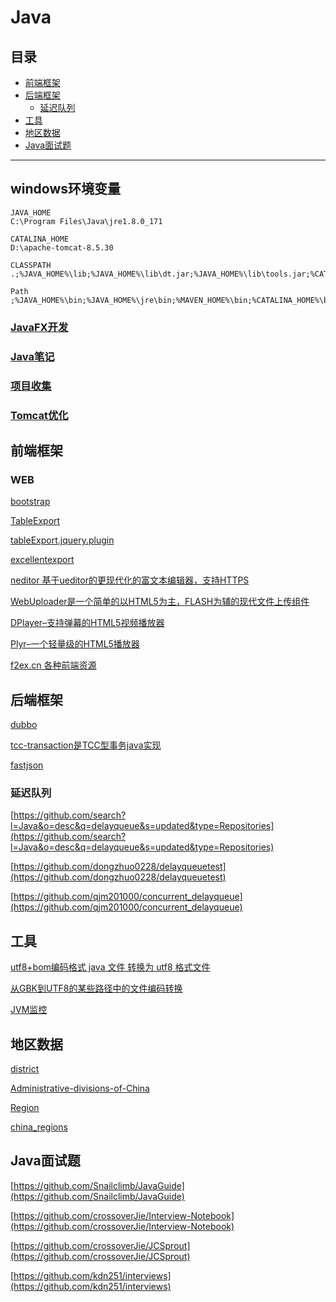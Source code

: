 # Java

## 目录
* [前端框架](#前端框架)
* [后端框架](#后端框架)
  * [延迟队列](#延迟队列)
* [工具](#工具)
* [地区数据](#地区数据)
* [Java面试题](#Java面试题)

*****************************************************************************

## windows环境变量

```batch
JAVA_HOME
C:\Program Files\Java\jre1.8.0_171

CATALINA_HOME
D:\apache-tomcat-8.5.30

CLASSPATH
.;%JAVA_HOME%\lib;%JAVA_HOME%\lib\dt.jar;%JAVA_HOME%\lib\tools.jar;%CATALINA_HOME%\lib;

Path
;%JAVA_HOME%\bin;%JAVA_HOME%\jre\bin;%MAVEN_HOME%\bin;%CATALINA_HOME%\bin;
```

### [JavaFX开发](/Java/JavaFX.md)

### [Java笔记](/Java/Java笔记.md)

### [项目收集](/Java/项目收集.md)

### [Tomcat优化](/Java/Tomcat优化.md)

## 前端框架
### WEB
[bootstrap](https://github.com/twbs/bootstrap)

[TableExport](https://github.com/clarketm/TableExport)

[tableExport.jquery.plugin](https://github.com/hhurz/tableExport.jquery.plugin)

[excellentexport](https://github.com/jmaister/excellentexport)

[neditor 基于ueditor的更现代化的富文本编辑器，支持HTTPS](https://github.com/notadd/neditor)

[WebUploader是一个简单的以HTML5为主，FLASH为辅的现代文件上传组件](https://github.com/fex-team/webuploader)

[DPlayer–支持弹幕的HTML5视频播放器](https://github.com/MoePlayer/DPlayer)

[Plyr–一个轻量级的HTML5播放器](https://github.com/sampotts/plyr)

[f2ex.cn 各种前端资源](http://f2ex.cn/)


## 后端框架
[dubbo](https://github.com/apache/incubator-dubbo)

[tcc-transaction是TCC型事务java实现](https://github.com/changmingxie/tcc-transaction)

[fastjson](https://github.com/alibaba/fastjson)

### 延迟队列
[https://github.com/search?l=Java&o=desc&q=delayqueue&s=updated&type=Repositories](https://github.com/search?l=Java&o=desc&q=delayqueue&s=updated&type=Repositories)

[https://github.com/dongzhuo0228/delayqueuetest](https://github.com/dongzhuo0228/delayqueuetest)

[https://github.com/qjm201000/concurrent_delayqueue](https://github.com/qjm201000/concurrent_delayqueue)


## 工具
[utf8+bom编码格式 java 文件 转换为 utf8 格式文件](https://github.com/andotorg/utf8bom-to-utf8)

[从GBK到UTF8的某些路径中的文件编码转换](https://github.com/downgoon/gbk2utf8)

[JVM监控](/Java/JVM.md#监控工具)

## 地区数据
[district](https://github.com/eduosi/district)

[Administrative-divisions-of-China](https://github.com/modood/Administrative-divisions-of-China)

[Region](https://github.com/Longjianghu/Region)

[china_regions](https://github.com/wecatch/china_regions)


## Java面试题

[https://github.com/Snailclimb/JavaGuide](https://github.com/Snailclimb/JavaGuide)

[https://github.com/crossoverJie/Interview-Notebook](https://github.com/crossoverJie/Interview-Notebook)

[https://github.com/crossoverJie/JCSprout](https://github.com/crossoverJie/JCSprout)

[https://github.com/kdn251/interviews](https://github.com/kdn251/interviews)
